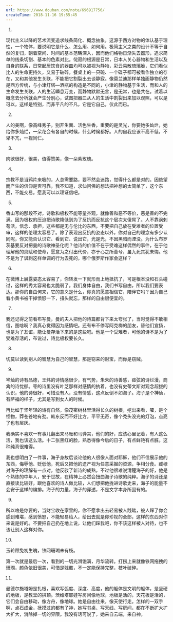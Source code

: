 ```yaml
---
url: https://www.douban.com/note/696917756/
createTime: 2018-11-16 19:55:45
---
```


1.

现代主义以降的艺术流变追求线条简化、概念抽象，这源于西方对物的体认基于理性，一个物体，要说明它是什么、怎么用、如何用。极简主义之类的设计不等于自然的复归，朝着空间、时间的基本范畴深入，因而他们格物日渐失去器形，追求简单的线条切割、基本的色素对比。侘寂的根源是日常，日本人关心器物和生活以及自身的联系，日常起居饮食的器皿均可以被视为静物，彩云易散琉璃脆，它们看似比人的生命更持久，又易于破碎，餐桌上的一只碗、一个碟子都可被看作独立的存在，又和其他发生关联，不能把它割裂出去谈静寂。像莫兰迪那样单独画静物仍然是西方传统，与小津灯塔—酒瓶的构造是不同的，小津的静物基于生活，而和人的生命发生关联，人的生活瞬息万变，而静物默默无言，是无常，也是共在。试着以概念去分析就会产生分别心，试图把器皿从人的生活中割裂出来加以观照，可以是可以，这样是特别，而非平凡的不凡，它是它自己，仅此而已。

2.

人的美啊，像高峰秀子，别开生面、活色生香，重要的是灵光，你要她多灿烂，她给你多灿烂，一朵花会有各自的时候，什么时候都好。人的自我应该不高不低，不卑不亢，一视同仁。 

3.

肉欲很好，很美，值得赞美，像一朵紫玫瑰。 

4. 

宗教不是当鸦片来吸的，人总需要路，要不然会迷路，觉得什么都是对的。因绝望而产生的信仰是否可靠，我不知道，求仙问佛的想法把神想的太简单了，这个东西，不能交易。愿我可以以理证信吧。 

5.

香山写的那段不对，诗歌和极权不能等量齐观，就像善和恶不等价，恶是善的不完满。因为极权的压迫把诗歌降低到为了反抗而反抗这个层次太傻屌了。人不靠讽刺苟活，信念、承担，这些都是无与伦比的东西，不要把自己放在受难者的位置受审，这样的伦理太容易了。除了表现出反抗的姿态以外，你对自己的理念有多少认同呢，你又能否认识它、看到它、说出它，光是光，不因黑暗而湮没。为什么布罗茨基要反对把曼的诗歌神圣化呢？他诗的价值不在于受难这样偶然的事件，在于他理解他的禀赋和使命，愿意为之付出代价，亦于心之所善兮，虽九死其犹未悔。他不是为了讽刺这样单调的行为去死的，哪个俄罗斯作家会这样？

6.

在微博上展露姿态太容易了，你转发一下就形而上地抵抗了，可是根本没和石头碰过，这样的秀太容易也太脆弱了。我们身体自由，我们书写自由，所以我们要表达。那你的自由何来，它的意义是什么，你真的愿意相信它，陪伴它吗？因为自己看小黄书被干掉愤怒一下，扭头就忘，那样的自由很便宜的。 

7.

我还记得之前看布写曼，曼的夫人把他的诗篇都背下来太夸张了，当时觉得不敢相信，图啥啊？我真心觉得因为感情吧。还有布不停写阿克梅的朋友，替他们宣扬，也是为了友谊，能让曼存活下来的是这些吧。他是一个受难者，可他的诗不是为了受难存活的，布说过，诗比极权要长久。

8.

切莫以读到别人的智慧为自己的智慧，那是窃来的财宝，而你是窃贼。 

9.

岑灿的诗有品德，王炜的诗情感很少，有气势，朱朱的诗善感，痖弦的诗烂漫，商禽的诗忧郁。枣的诗里没有叶芝那样对感情的执着，也没有史蒂文斯对观念超拔的认识，他的诗很好，可惜没有人，没有情感，这点反倒不如海子。海子是个神仙，有萨福的样子，尤其是写到女人的时候。

再比如于坚年轻的诗有自然，像茂密树林里活得长久的树根，挖出来看，嚯，是个怪物，莽苍苍地有劲。韩东反而不好比方，平平无奇，像个秃头没光的灯泡，点亮了也有层灰。

我确实不喜欢一有事儿翻出来马雁和马骅哭，他们的好，应该心里记着，有人这么活，我也该这么活。十二张黑红的脸，熟悉得像今后的日子，有点鲜艳有点脏。这种纯真很难得。 

我也想明白了一件事，海子身故后谈论他的人很像人面对耶稣，他们不信展示他的东西，侮辱他、贬低他，死后又把他的遗产视为任意采掘的资源，争相分食。臧棣对海子的理解有一点对，他反驳了新诗的成熟，不过他很难说清楚海子的好，他是个熟练的中年人，安于世故，在精神上必然会扭曲海子诗歌的纯粹。海子的诗还是直接读比较好，跟他喜欢的诗人做比较，人们想把他拢进诗歌史来，海子的能量不会安于这样的编排。海子的力量，海子的穿透，不是文字本身所固有的。

9.

所以啥是你要的，当财宝收在家里的，你不愿拿出去轻易被人践踏，被人踩了你会感到难堪，感到愤怒，不能轻易给人，给出去就是你珍视的全部，这样的东西对你来说是好的。不要把自己扔在地上说，让他们踩我吧，你不该这样被人对待，也不该让别人这样对你。 

10.

玉轮顾兔初生魄，铁网珊瑚未有枝。

第一次就是最后一次，看到的一切光滑饱满，月华流转。打捞上来就像铁网拖拽的珊瑚，颜色依旧很美，可惜是残骸，不一定能保持完整，枝叶破碎。 

11.

曼德尔施塔姆是扎根，喜欢写弧度、深度、高度，他的躯体是文明的躯体，是坚硬的地板，是教堂的拱顶。茨维塔耶娃写房间像地球，地板是活的，天花板是活的，它们会自由移动，像方舟，像地球。她是自由往来，像天使行走。怎样的一双手啊，点石成金，抚摸过的都有了神，她写书桌、写天线、写房间，都在不断扩大扩大扩大，消除掉一切的界限。我没有话可说了，她来自云端，来自神。
